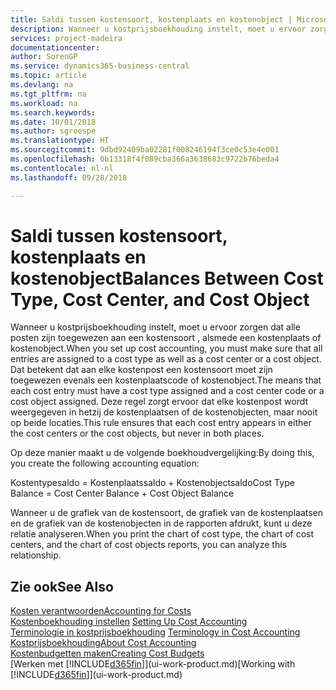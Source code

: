 ```yaml
---
title: Saldi tussen kostensoort, kostenplaats en kostenobject | Microsoft Docs
description: Wanneer u kostprijsboekhouding instelt, moet u ervoor zorgen dat alle posten zijn toegewezen aan een kostensoort , alsmede een kostenplaats of kostenobject. Dat betekent dat aan elke kostenpost een kostensoort moet zijn toegewezen evenals een kostenplaatscode of kostenobject. Deze regel zorgt ervoor dat elke kostenpost wordt weergegeven in hetzij de kostenplaatsen of de kostenobjecten, maar nooit op beide locaties.
services: project-madeira
documentationcenter: 
author: SorenGP
ms.service: dynamics365-business-central
ms.topic: article
ms.devlang: na
ms.tgt_pltfrm: na
ms.workload: na
ms.search.keywords: 
ms.date: 10/01/2018
ms.author: sgroespe
ms.translationtype: HT
ms.sourcegitcommit: 9dbd92409ba02281f008246194f3ce0c53e4e001
ms.openlocfilehash: 0b13318f4f089cba366a3638683c9722b76beda4
ms.contentlocale: nl-nl
ms.lasthandoff: 09/28/2018

---
```

# <a name="balances-between-cost-type-cost-center-and-cost-object"></a><span data-ttu-id="492ff-105">Saldi tussen kostensoort, kostenplaats en kostenobject</span><span class="sxs-lookup"><span data-stu-id="492ff-105">Balances Between Cost Type, Cost Center, and Cost Object</span></span>
<span data-ttu-id="492ff-106">Wanneer u kostprijsboekhouding instelt, moet u ervoor zorgen dat alle posten zijn toegewezen aan een kostensoort , alsmede een kostenplaats of kostenobject.</span><span class="sxs-lookup"><span data-stu-id="492ff-106">When you set up cost accounting, you must make sure that all entries are assigned to a cost type as well as a cost center or a cost object.</span></span> <span data-ttu-id="492ff-107">Dat betekent dat aan elke kostenpost een kostensoort moet zijn toegewezen evenals een kostenplaatscode of kostenobject.</span><span class="sxs-lookup"><span data-stu-id="492ff-107">The means that each cost entry must have a cost type assigned and a cost center code or a cost object assigned.</span></span> <span data-ttu-id="492ff-108">Deze regel zorgt ervoor dat elke kostenpost wordt weergegeven in hetzij de kostenplaatsen of de kostenobjecten, maar nooit op beide locaties.</span><span class="sxs-lookup"><span data-stu-id="492ff-108">This rule ensures that each cost entry appears in either the cost centers or the cost objects, but never in both places.</span></span>  

 <span data-ttu-id="492ff-109">Op deze manier maakt u de volgende boekhoudvergelijking:</span><span class="sxs-lookup"><span data-stu-id="492ff-109">By doing this, you create the following accounting equation:</span></span>  

 <span data-ttu-id="492ff-110">Kostentypesaldo = Kostenplaatssaldo + Kostenobjectsaldo</span><span class="sxs-lookup"><span data-stu-id="492ff-110">Cost Type Balance = Cost Center Balance + Cost Object Balance</span></span>  

 <span data-ttu-id="492ff-111">Wanneer u de grafiek van de kostensoort, de grafiek van de kostenplaatsen en de grafiek van de kostenobjecten in de rapporten afdrukt, kunt u deze relatie analyseren.</span><span class="sxs-lookup"><span data-stu-id="492ff-111">When you print the chart of cost type, the chart of cost centers, and the chart of cost objects reports, you can analyze this relationship.</span></span>  

## <a name="see-also"></a><span data-ttu-id="492ff-112">Zie ook</span><span class="sxs-lookup"><span data-stu-id="492ff-112">See Also</span></span>  
[<span data-ttu-id="492ff-113">Kosten verantwoorden</span><span class="sxs-lookup"><span data-stu-id="492ff-113">Accounting for Costs</span></span>](finance-manage-cost-accounting.md)  
 <span data-ttu-id="492ff-114">[Kostenboekhouding instellen](finance-set-up-cost-accounting.md) </span><span class="sxs-lookup"><span data-stu-id="492ff-114">[Setting Up Cost Accounting](finance-set-up-cost-accounting.md) </span></span>  
 <span data-ttu-id="492ff-115">[Terminologie in kostprijsboekhouding](finance-terminology-in-cost-accounting.md) </span><span class="sxs-lookup"><span data-stu-id="492ff-115">[Terminology in Cost Accounting](finance-terminology-in-cost-accounting.md) </span></span>  
 [<span data-ttu-id="492ff-116">Kostprijsboekhouding</span><span class="sxs-lookup"><span data-stu-id="492ff-116">About Cost Accounting</span></span>](finance-about-cost-accounting.md)  
 [<span data-ttu-id="492ff-117">Kostenbudgetten maken</span><span class="sxs-lookup"><span data-stu-id="492ff-117">Creating Cost Budgets</span></span>](finance-create-cost-budgets.md)  
 <span data-ttu-id="492ff-118">[Werken met [!INCLUDE[d365fin](includes/d365fin_md.md)]](ui-work-product.md)</span><span class="sxs-lookup"><span data-stu-id="492ff-118">[Working with [!INCLUDE[d365fin](includes/d365fin_md.md)]](ui-work-product.md)</span></span>

